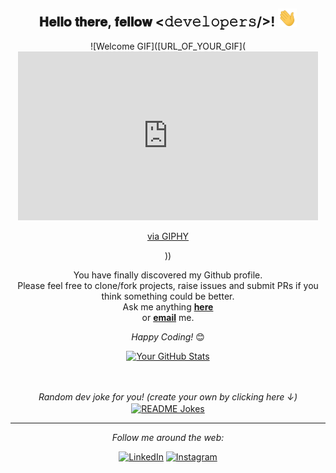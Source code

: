 <div align="center">
<h2> 𝐇𝐞𝐥𝐥𝐨 𝐭𝐡𝐞𝐫𝐞, 𝐟𝐞𝐥𝐥𝐨𝐰 <𝚍𝚎𝚟𝚎𝚕𝚘𝚙𝚎𝚛𝚜/>! <img src="https://github.com/prabhatrsharma/prabhatrsharma/blob/master/gifs/Hi.gif" width="30"></h2>
</div>

<div align="center" width="50">

![Welcome GIF]([URL_OF_YOUR_GIF](<iframe src="https://giphy.com/embed/XD9o33QG9BoMis7iM4" width="480" height="270" frameBorder="0" class="giphy-embed" allowFullScreen></iframe><p><a href="https://giphy.com/gifs/brooklynninenine-nbc-brooklyn-nine-b99-XD9o33QG9BoMis7iM4">via GIPHY</a></p>))


</div>

<div align="center">

You have finally discovered my Github profile. <br>
Please feel free to clone/fork projects, raise issues and submit PRs if you think something could be better. <br>
Ask me anything <a href="https://github.com/prabhatrsharma/prabhatrsharma/issues/new"><b>here</b></a><br>
or <a href="mailto:sprabhat5454@gmail.com"><b>email</b></a> me.

<i>Happy Coding!</i> 😊

</div>

<div align="center">

[![Your GitHub Stats](https://github-readme-stats.vercel.app/api?username=prabhatrsharma&include_all_commits=true&count_private=true&show_icons=true&line_height=20&title_color=7A7ADB&icon_color=2234AE&text_color=D3D3D3&bg_color=0,000000,130F40)](https://github.com/prabhatrsharma/github-readme-stats)

</br>
</br>
<i>Random dev joke for you! (create your own by clicking here ↓)</i><br>
<a href="https://readme-jokes.vercel.app"><img align="center" src="https://readme-jokes.vercel.app/api?bgColor=%23073b4c&textColor=%2306d6a0&aColor=%2306d6a0&borderColor=%2306d6a0" alt="README Jokes"></a>

---

<i>Follow me around the web:</i><br>

<a href="https://www.linkedin.com/in/prabhat-r-sharma" target="_blank"><img src="https://img.shields.io/badge/LinkedIn-%230077B5.svg?&style=flat-square&logo=linkedin&logoColor=white" alt="LinkedIn"></a>
<a href="https://www.instagram.com/prabhatrsharma" target="_blank"><img src="https://img.shields.io/badge/Instagram-%23E4405F.svg?&style=flat-square&logo=instagram&logoColor=white" alt="Instagram"></a>

</div>
